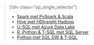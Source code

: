 > [!div class="op_single_selector"]
> * [Spark met PySpark & Scala](../articles/machine-learning/data-science-process-walkthroughs-spark.md)
> * [Hive met HDInsight Hadoop](../articles/machine-learning/data-science-process-walkthroughs-hdinsight-hadoop.md)
> * [U-SQL met Azure Data Lake](../articles/machine-learning/data-science-process-walkthroughs-azure-data-lake.md)
> * [R, Python & T-SQL met SQL Server](../articles/machine-learning/data-science-process-walkthroughs-sql-server.md)
> * [Python met SQL DW & T-SQL](../articles/machine-learning/data-science-process-walkthroughs-sql-data-warehouse.md)
> 
> 

